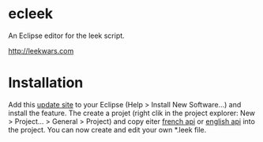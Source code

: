 ecleek
======

An Eclipse editor for the leek script.

http://leekwars.com

Installation
============

Add this [update site](http://yvanl.free.fr/ecleek/repository/) to your Eclipse (Help > Install New Software...) and install the feature.
The create a projet (right clik in the project explorer: New > Project... > General > Project) and copy eiter [french api](https://raw.githubusercontent.com/ylussaud/ecleek/master/api/fr/api.leek) or [english api](https://raw.githubusercontent.com/ylussaud/ecleek/master/api/en/api.leek) into the project. You can now create and edit your own *.leek file.


